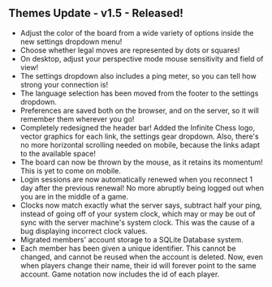 ## Themes Update - v1.5 - Released! 

- Adjust the color of the board from a wide variety of options inside the new settings dropdown menu!
- Choose whether legal moves are represented by dots or squares!
- On desktop, adjust your perspective mode mouse sensitivity and field of view!
- The settings dropdown also includes a ping meter, so you can tell how strong your connection is!
- The language selection has been moved from the footer to the settings dropdown.
- Preferences are saved both on the browser, and on the server, so it will remember them wherever you go!
- Completely redesigned the header bar! Added the Infinite Chess logo, vector graphics for each link, the settings gear dropdown. Also, there's no more horizontal scrolling needed on mobile, because the links adapt to the available space!
- The board can now be thrown by the mouse, as it retains its momentum! This is yet to come on mobile.
- Login sessions are now automatically renewed when you reconnect 1 day after the previous renewal! No more abruptly being logged out when you are in the middle of a game.
- Clocks now match exactly what the server says, subtract half your ping, instead of going off of your system clock, which may or may be out of sync with the server machine's system clock. This was the cause of a bug displaying incorrect clock values.
- Migrated members' account storage to a SQLite Database system.
- Each member has been given a unique identifier. This cannot be changed, and cannot be reused when the account is deleted. Now, even when players change their name, their id will forever point to the same account. Game notation now includes the id of each player.

<!-- - It's possible now for variants to feature different moves for each piece. This opens up the opportunity for a "5 Dimensional" variant, and a hexagonal chess variant. -->
<!-- - Fixed bug with server's time not being synced -->